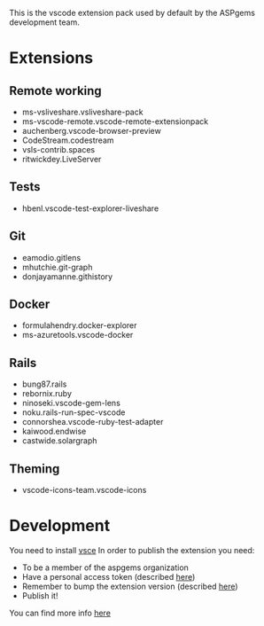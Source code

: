 This is the vscode extension pack used by default by the ASPgems development team.

# Extensions
## Remote working
- ms-vsliveshare.vsliveshare-pack
- ms-vscode-remote.vscode-remote-extensionpack
- auchenberg.vscode-browser-preview
- CodeStream.codestream
- vsls-contrib.spaces
- ritwickdey.LiveServer

## Tests
- hbenl.vscode-test-explorer-liveshare

## Git
- eamodio.gitlens
- mhutchie.git-graph
- donjayamanne.githistory

## Docker
- formulahendry.docker-explorer
- ms-azuretools.vscode-docker

## Rails
- bung87.rails
- rebornix.ruby
- ninoseki.vscode-gem-lens
- noku.rails-run-spec-vscode
- connorshea.vscode-ruby-test-adapter
- kaiwood.endwise
- castwide.solargraph

## Theming
- vscode-icons-team.vscode-icons
# Development
You need to install [vsce](https://github.com/Microsoft/vscode-docs/blob/master/api/working-with-extensions/publishing-extension.md#vsce
)
In order to publish the extension you need:

- To be a member of the aspgems organization
- Have a personal access token (described [here](https://code.visualstudio.com/api/working-with-extensions/publishing-extension#get-a-personal-access-token))
- Remember to bump the extension version (described [here](https://github.com/Microsoft/vscode-docs/blob/master/api/working-with-extensions/publishing-extension.md#auto-incrementing-the-extension-version))
- Publish it!

You can find more info [here](https://github.com/Microsoft/vscode-docs/blob/master/api/working-with-extensions/publishing-extension.md#publishing-extensions-1)
